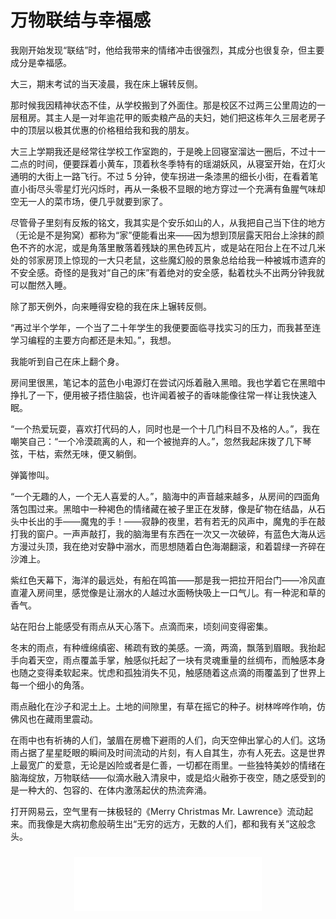 # 万物联结与幸福感

<Font-Subfonts-wanwulianjie />

我刚开始发现“联结”时，他给我带来的情绪冲击很强烈，其成分也很复杂，但主要成分是幸福感。

大三，期末考试的当天凌晨，我在床上辗转反侧。

那时候我因精神状态不佳，从学校搬到了外面住。那是校区不过两三公里周边的一层租房。其主人是一对年逾花甲的贩卖粮产品的夫妇，她们把这栋年久三层老房子中的顶层以极其优惠的价格租给我和我的朋友。

大三上学期我还是经常往学校工作室跑的，于是晚上回寝室溜达一圈后，不过十一二点的时间，便要踩着小黄车，顶着秋冬季特有的瑶湖妖风，从寝室开始，在灯火通明的大街上一路飞行。不过 5 分钟，使车拐进一条漆黑的细长小街，在看着笔直小街尽头零星灯光闪烁时，再从一条极不显眼的地方穿过一个充满有鱼腥气味却空无一人的菜市场，便几乎就要到家了。

尽管骨子里刻有反叛的铭文，我其实是个安乐如山的人，从我把自己当下住的地方（无论是不是狗窝）都称为“家”便能看出来——因为想到顶层露天阳台上涂抹的颜色不齐的水泥，或是角落里散落着残缺的黑色砖瓦片，或是站在阳台上在不过几米处的邻家房顶上惊现的一大只老鼠，这些魔幻般的景象总给给我一种被城市遗弃的不安全感。奇怪的是我对“自己的床”有着绝对的安全感，黏着枕头不出两分钟我就可以酣然入睡。

除了那天例外，向来睡得安稳的我在床上辗转反侧。

“再过半个学年，一个当了二十年学生的我便要面临寻找实习的压力，而我甚至连学习编程的主要方向都还是未知。”，我想。

我能听到自己在床上翻个身。

房间里很黑，笔记本的蓝色小电源灯在尝试闪烁着融入黑暗。我也学着它在黑暗中挣扎了一下，便用被子捂住脑袋，也许闻着被子的香味能像往常一样让我快速入眠。

“一个热爱玩耍，喜欢打代码的人，同时也是一个十几门科目不及格的人。”，我在嘲笑自己：“一个冷漠疏离的人，和一个被抛弃的人。”，忽然我起床拨了几下琴弦，干枯，索然无味，便又躺倒。

弹簧惨叫。

“一个无趣的人，一个无人喜爱的人。”，脑海中的声音越来越多，从房间的四面角落包围过来。黑暗中一种褐色的情绪藏在被子里正在发酵，像是矿物在结晶，从石头中长出的手——魔鬼的手！——寂静的夜里，若有若无的风声中，魔鬼的手在敲打我的窗户。一声声敲打，我的脑海里有东西在一次又一次破碎，有蓝色大海从远方漫过头顶，我在绝对安静中溺水，而思想随着白色海潮翻滚，和着碧绿一齐碎在沙滩上。

紫红色天幕下，海洋的最远处，有船在鸣笛——那是我一把拉开阳台门——冷风直直灌入房间里，感觉像是让溺水的人越过水面畅快吸上一口气儿。有一种泥和草的香气。

站在阳台上能感受有雨点从天心落下。点滴而来，顷刻间变得密集。

冬末的雨点，有种缠绵缜密、稀疏有致的美感。一滴，两滴，飘落到眉眼。我抬起手向着天空，雨点覆盖手掌，触感似托起了一块有灵魂重量的丝绸布，而触感本身也随之变得柔软起来。忧虑和孤独消失不见，触感随着这点滴的雨覆盖到了世界上每一个细小的角落。

雨点融化在沙子和泥土上。土地的间隙里，有草在摇它的种子。树林哗哗作响，仿佛风也在藏雨里震动。

在雨中也有祈祷的人们，皱眉在房檐下避雨的人们，向天空伸出掌心的人们。这场雨占据了星星眨眼的瞬间及时间流动的片刻，有人自其生，亦有人死去。这是世界上最宽广的爱意，无论是凶险或者是仁善，一切都在雨里。一些独特美妙的情绪在脑海绽放，万物联结——似滴水融入清泉中，或是焰火融弥于夜空，随之感受到的是一种大的、包容的、在体内激荡起伏的热流奔涌。

打开网易云，空气里有一抹极轻的《Merry Christmas Mr. Lawrence》流动起来。而我像是大病初愈般萌生出“无穷的远方，无数的人们，都和我有关”这般念头。

<div style="margin-top: 1.5rem; text-align: center;">
  <iframe frameborder="no" border="0" marginwidth="0" marginheight="0" height=86 src="//music.163.com/outchain/player?type=2&id=4899152&auto=0&height=66"></iframe>
</div>
 
<Comments />
